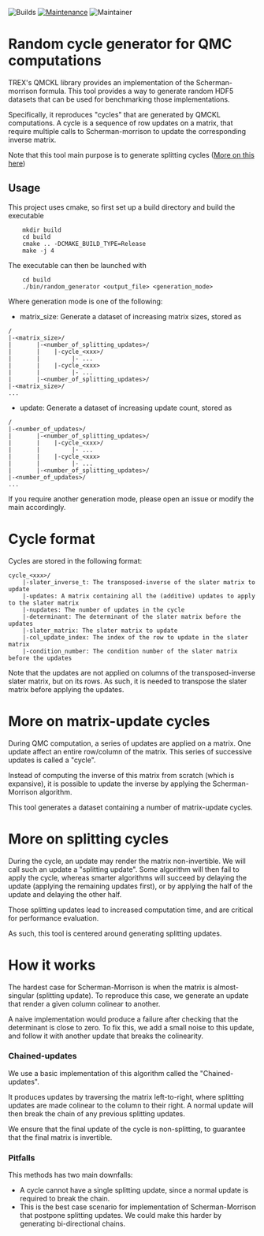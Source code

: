 ![Builds](https://github.com/Thukisdo/mlkaps-random-generator/actions/workflows/cmake.yml/badge.svg)
[![Maintenance](https://img.shields.io/badge/Maintained%3F-yes-green.svg)](https://GitHub.com/Naereen/StrapDown.js/graphs/commit-activity)
![Maintainer](https://img.shields.io/badge/maintainer-Thukisdo-blue)
# Random cycle generator for QMC computations

TREX's QMCKL library provides an implementation of the Scherman-morrison formula.
This tool provides a way to generate random HDF5 datasets that can be used for
benchmarking those implementations.

Specifically, it reproduces "cycles" that are generated by QMCKL computations.
A cycle is a sequence of row updates on a matrix, that require multiple calls to
Scherman-morrison to update the corresponding inverse matrix.

Note that this tool main purpose is to generate splitting cycles ([More on this here](#More-on-splitting-cycles))

## Usage

This project uses cmake, so first set up a build directory and build the executable

```shell
    mkdir build
    cd build
    cmake .. -DCMAKE_BUILD_TYPE=Release 
    make -j 4
```

The executable can then be launched with

```shell
    cd build
    ./bin/random_generator <output_file> <generation_mode>
```

Where generation mode is one of the following:

- matrix_size: Generate a dataset of increasing matrix sizes, stored as

```
/
|-<matrix_size>/
|       |-<number_of_splitting_updates>/
|       |    |-cycle_<xxx>/
|       |         |- ...
|       |    |-cycle_<xxx>
|       |         |- ...
|       |-<number_of_splitting_updates>/
|-<matrix_size>/
...
```

- update: Generate a dataset of increasing update count, stored as

```
/
|-<number_of_updates>/
|       |-<number_of_splitting_updates>/
|       |    |-cycle_<xxx>/
|       |         |- ...
|       |    |-cycle_<xxx>
|       |         |- ...
|       |-<number_of_splitting_updates>/
|-<number_of_updates>/
...
```

If you require another generation mode, please open an issue or modify the main accordingly.

# Cycle format

Cycles are stored in the following format:

```
cycle_<xxx>/
    |-slater_inverse_t: The transposed-inverse of the slater matrix to update
    |-updates: A matrix containing all the (additive) updates to apply to the slater matrix
    |-nupdates: The number of updates in the cycle
    |-determinant: The determinant of the slater matrix before the updates
    |-slater_matrix: The slater matrix to update
    |-col_update_index: The index of the row to update in the slater matrix
    |-condition_number: The condition number of the slater matrix before the updates
```

Note that the updates are not applied on columns of the transposed-inverse slater matrix, but on its rows.
As such, it is needed to transpose the slater matrix before applying the updates.

# More on matrix-update cycles

During QMC computation, a series of updates are applied on a matrix. One update affect an entire row/column
of the matrix. This series of successive updates is called a "cycle".

Instead of computing the inverse of this matrix from scratch (which is expansive),
it is possible to update the inverse by applying the Scherman-Morrison algorithm.

This tool generates a dataset containing a number of matrix-update cycles.

# More on splitting cycles

During the cycle, an update may render the matrix non-invertible. We will call such an update a "splitting update".
Some algorithm will then fail to apply the cycle, whereas smarter algorithms will succeed by delaying the update
(applying the remaining updates first), or by applying the half of the update and delaying the other half.

Those splitting updates lead to increased computation time, and are critical for performance evaluation.

As such, this tool is centered around generating splitting updates.

# How it works

The hardest case for Scherman-Morrison is when the matrix is almost-singular (splitting update).
To reproduce this case, we generate an update that render a given column colinear to another.

A naive implementation would produce a failure after checking that the determinant is close to zero.
To fix this, we add a small noise to this update, and follow it with another update that breaks the colinearity.

### Chained-updates

We use a basic implementation of this algorithm called the "Chained-updates".

It produces updates by traversing the matrix left-to-right, where splitting updates are made colinear
to the column to their right.
A normal update will then break the chain of any previous splitting updates.

We ensure that the final update of the cycle is non-splitting, to guarantee that the final matrix
is invertible.

### Pitfalls

This methods has two main downfalls:

- A cycle cannot have a single splitting update, since a normal update is required to break the chain.
- This is the best case scenario for implementation of Scherman-Morrison that postpone splitting updates.
  We could make this harder by generating bi-directional chains.
